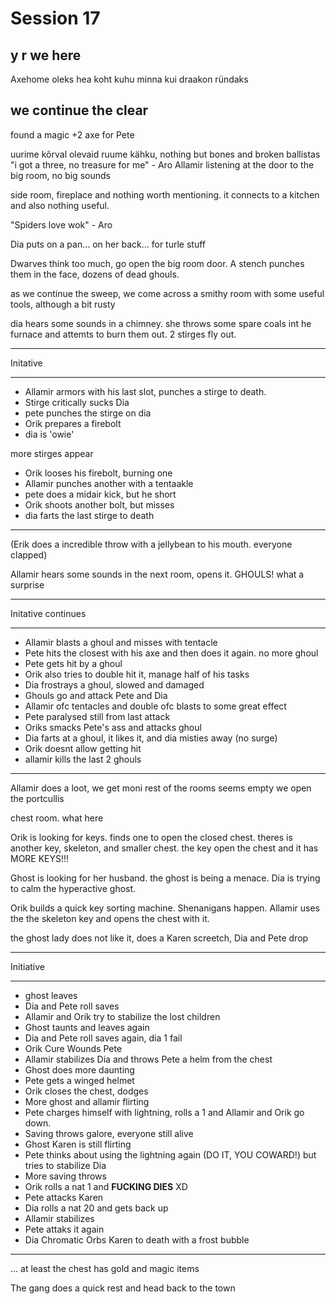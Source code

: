 # Session 17 #

## y r we here ##
Axehome oleks hea koht kuhu minna kui draakon ründaks

## we continue the clear ##

found a magic +2 axe for Pete

uurime kõrval olevaid ruume kähku, nothing but bones and broken ballistas
"i got a three, no treasure for me" - Aro
 Allamir listening at the door to the big room, no big sounds

side room, fireplace and nothing worth mentioning. it connects to a kitchen and
also nothing useful.

"Spiders love wok" - Aro

Dia puts on a pan... on her back... for turle stuff

Dwarves think too much, go open the big room door. A stench punches them in the
face, dozens of dead ghouls.

as we continue the sweep, we come across a smithy room with some useful tools,
although a bit rusty

dia hears some sounds in a chimney. she throws some spare coals int he furnace
and attemts to burn them out. 2 stirges fly out.

***
Initative
***

* Allamir armors with his last slot, punches a stirge to death.
* Stirge critically sucks Dia
* pete punches the stirge on dia
* Orik prepares a firebolt
* dia is 'owie'

more stirges appear

* Orik looses his firebolt, burning one
* Allamir punches another with a tentaakle
* pete does a midair kick, but he short
* Orik shoots another bolt, but misses
* dia farts the last stirge to death

***

(Erik does a incredible throw with a jellybean to his mouth. everyone clapped)

Allamir hears some sounds in the next room, opens it. GHOULS! what a surprise

***
Initative continues
***

* Allamir blasts a ghoul and misses with tentacle
* Pete hits the closest with his axe and then does it again. no more ghoul
* Pete gets hit by a ghoul
* Orik also tries to double hit it, manage half of his tasks
* Dia frostrays a ghoul, slowed and damaged
* Ghouls go and attack Pete and Dia
* Allamir ofc tentacles and double ofc blasts to some great effect
* Pete paralysed still from last attack
* Oriks smacks Pete's ass and attacks ghoul
* Dia farts at a ghoul, it likes it, and dia misties away (no surge)
* Orik doesnt allow getting hit
* allamir kills the last 2 ghouls

***

Allamir does a loot, we get moni
rest of the rooms seems empty
we open the portcullis

chest room. what here

Orik is looking for keys. finds one to open the closed chest.
theres is another key, skeleton,  and smaller chest.
the key open the chest and it has MORE KEYS!!!

Ghost is looking for her husband. the ghost is being a menace. Dia is trying to
calm the hyperactive ghost.

Orik builds a quick key sorting machine. Shenanigans happen.
Allamir uses the the skeleton key and opens the chest with it.

the ghost lady does not like it, does a Karen screetch, Dia and Pete drop

***
Initiative
***

* ghost leaves
* Dia and Pete roll saves
* Allamir and Orik try to stabilize the lost children
* Ghost taunts and leaves again
* Dia and Pete roll saves again, dia 1 fail
* Orik Cure Wounds Pete
* Allamir stabilizes Dia and throws Pete a helm from the chest
* Ghost does more daunting
* Pete gets a winged helmet
* Orik closes the chest, dodges
* More ghost and allamir flirting
* Pete charges himself with lightning, rolls a 1 and Allamir and Orik go down.
* Saving throws galore, everyone still alive
* Ghost Karen is still flirting
* Pete thinks about using the lightning again (DO IT, YOU COWARD!) but tries to
  stabilize Dia
* More saving throws
* Orik rolls a nat 1 and **FUCKING DIES** XD
* Pete attacks Karen
* Dia rolls a nat 20 and gets back up
* Allamir stabilizes
* Pete attaks it again
* Dia Chromatic Orbs Karen to death with a frost bubble

***

... at least the chest has gold and magic items

  The gang does a quick rest and head back to the town
